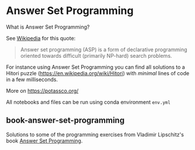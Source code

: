 # Answer Set Programming

What is Answer Set Programming?

See [Wikipedia](https://en.wikipedia.org/wiki/Answer_set_programming) for this quote:

> Answer set programming (ASP) is a form of declarative programming oriented towards difficult (primarily NP-hard) search problems.

For instance using Answer Set Programming you can find all solutions to a Hitori puzzle (https://en.wikipedia.org/wiki/Hitori) with *minimal* lines of code in a few milliseconds.


More on https://potassco.org/

All notebooks and files can be run using conda environment `env.yml`

## book-answer-set-programming
Solutions to some of the programming exercises from Vladimir Lipschitz's book [Answer Set Programming](https://link.springer.com/book/10.1007/978-3-030-24658-7).
